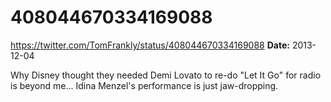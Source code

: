 # 408044670334169088
https://twitter.com/TomFrankly/status/408044670334169088
**Date:** 2013-12-04

Why Disney thought they needed Demi Lovato to re-do "Let It Go" for radio is beyond me... Idina Menzel's performance is just jaw-dropping.
